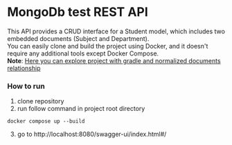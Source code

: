 # MongoDb test REST API

This API provides a CRUD interface for a Student model, which includes two embedded documents (Subject and Department). </br> 
You can easily clone and build the project using Docker, and it doesn't require any additional tools except Docker Compose. </br>
**Note**: [Here you can explore project with gradle and normalized documents relationship](https://github.com/Noct2000/mongo-test-normalized)

### How to run
1) clone repository
2) run follow command in project root directory
```shell
docker compose up --build
```
3) go to http://localhost:8080/swagger-ui/index.html#/
